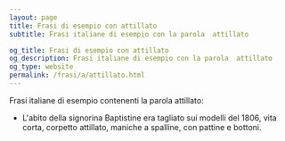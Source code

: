 ```yaml
---
layout: page
title: Frasi di esempio con attillato 
subtitle: Frasi italiane di esempio con la parola  attillato

og_title: Frasi di esempio con attillato 
og_description: Frasi italiane di esempio con la parola  attillato
og_type: website
permalink: /frasi/a/attillato.html
---
```


Frasi italiane di esempio contenenti la parola attillato:


- L'abito della signorina Baptistine era tagliato sui modelli del 1806, vita corta, corpetto attillato, maniche a spalline, con pattine e bottoni.
